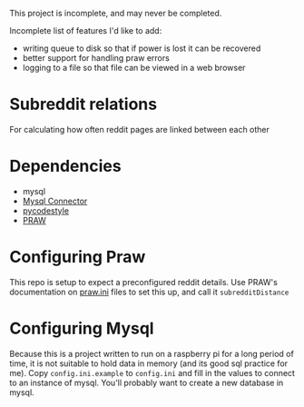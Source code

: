 This project is incomplete, and may never be completed. 

Incomplete list of features I'd like to add:
* writing queue to disk so that if power is lost it can be recovered
* better support for handling praw errors
* logging to a file so that file can be viewed in a web browser


# Subreddit relations
For calculating how often reddit pages are linked between each other

# Dependencies
* mysql
* [Mysql Connector](https://dev.mysql.com/downloads/connector/python/)
* [pycodestyle](https://github.com/PyCQA/pycodestyle)
* [PRAW](http://praw.readthedocs.io/en/latest/index.html)


# Configuring Praw
This repo is setup to expect a preconfigured reddit details. Use PRAW's documentation on [praw.ini](http://praw.readthedocs.io/en/latest/getting_started/configuration/prawini.html?highlight=ini) files to set this up, and call it `subredditDistance`

# Configuring Mysql
Because this is a project written to run on a raspberry pi for a long period of time, it is not suitable to hold data in memory (and its good sql practice for me). Copy `config.ini.example` to `config.ini` and fill in the values to connect to an instance of mysql. You'll probably want to create a new database in mysql.